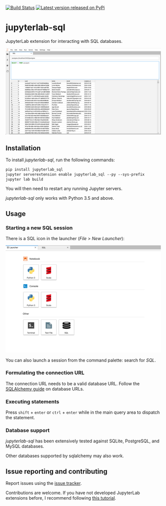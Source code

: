 [![Build Status](https://travis-ci.org/pbugnion/jupyterlab-sql.svg?branch=master)](https://travis-ci.org/pbugnion/jupyterlab-sql)
[![Latest version released on PyPi](https://img.shields.io/pypi/v/jupyterlab-sql.svg?style=flat-square&label=version)](https://pypi.python.org/pypi/jupyterlab-sql)

# jupyterlab-sql

JupyterLab extension for interacting with SQL databases.

![](./readme-images/screenshot.png)

## Installation

To install *jupyterlab-sql*, run the following commands:

```
pip install jupyterlab_sql
jupyter serverextension enable jupyterlab_sql --py --sys-prefix
jupyter lab build
```

You will then need to restart any running Jupyter servers.

*jupyterlab-sql* only works with Python 3.5 and above.

## Usage

### Starting a new SQL session

There is a SQL icon in the launcher (*File* > *New Launcher*):

![](./readme-images/launcher.png)

You can also launch a session from the command palette: search for *SQL*.

### Formulating the connection URL

The connection URL needs to be a valid database URL. Follow the
[SQLAlchemy guide](https://docs.sqlalchemy.org/en/latest/core/engines.html#database-urls)
on database URLs.

### Executing statements

Press `shift` + `enter` or `ctrl` + `enter` while in the main query
area to dispatch the statement.

### Database support

*jupyterlab-sql* has been extensively tested against SQLite,
PostgreSQL, and MySQL databases.

Other databases supported by sqlalchemy may also work.

## Issue reporting and contributing

Report issues using the [issue
tracker](https://github.com/pbugnion/jupyterlab-sql/issues).

Contributions are welcome. If you have not developed JupyterLab
extensions before, I recommend following [this
tutorial](https://jupyterlab.readthedocs.io/en/stable/developer/xkcd_extension_tutorial.html).
